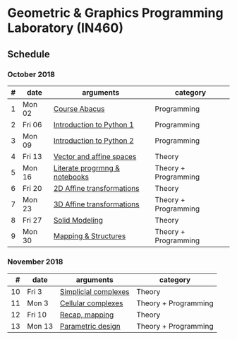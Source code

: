 # Geometric & Graphics Programming Laboratory (IN460)

## Schedule

### October 2018

| # | date | arguments | category |
|--:|------|-----------|----------|
| 1 | Mon  02 | [Course Abacus](lessons/2017-10-02/) | Programming |
| 2 | Fri  06 | [Introduction to Python 1](lessons/2017-10-06/) | Programming |
| 3 | Mon  09 | [Introduction to Python 2](lessons/2017-10-06/) | Programming |
| 4 | Fri  13 | [Vector and affine spaces](lessons/2017-10-13/) | Theory |
| 5 | Mon  16 | [Literate progrmng & notebooks](lessons/2017-10-16/) | Theory + Programming |
| 6 | Fri  20 | [2D Affine transformations](lessons/2017-10-20/) | Theory |
| 7 | Mon  23 | [3D Affine transformations](lessons/2017-10-23/) | Theory + Programming |
| 8 | Fri  27 | [Solid Modeling](lessons/2017-10-27/) | Theory |
| 9 | Mon  30 | [Mapping & Structures](lessons/2017-10-30/) | Theory + Programming |

### November 2018

| # | date | arguments | category |
|--:|------|-----------|----------|
| 10 | Fri 3 | [Simplicial complexes](lessons/2017-11-03/) | Theory |
| 11 | Mon 3 | [Cellular complexes](lessons/2017-11-06/) | Theory + Programming |
| 12 | Fri 10 | [Recap, mapping](lessons/2017-11-10/) | Theory |
| 13 | Mon 13 | [Parametric design](lessons/2017-11-13/) | Theory + Programming |
<!-- 
| 10 | Wed 5 | [Code vectorization](lessons/2017-04-05/) | Theory |
| 3 | Fri 11 | x | x |
| 4 | Mon 14 | x | x |
| 5 | Fri 18 | x | x |
| 6 | Mon 21 | x | x |
| 7 | Fri 25 | x | x |
| 8 | Mon 28 | x | x |

### December 2016

| # | date | arguments | category |
|--:|------|-----------|----------|
| 1 | Fri  2 | x | x |
| 2 | Mon  5 | x | x |
| 3 | Fri 9 | x | x |
| 4 | Mon 12 | x | x |
| 5 | Fri 16 | x | x |
| 6 | Mon 19 | x | x |
| 7 | Fri 23 | x | x |

### January 2017

| # | date | arguments | category |
|--:|------|-----------|----------|
| 1 | Mon  9 | x | x |
| 2 | Fri  13 | x | x |
| 3 | Mon 16 | x | x |
| 4 | Fri 20 | x | x |
| 5 | Mon 23 | x | x |
| 6 | Fri 27 | x | x |
| 7 | Mon 30 | x | x |
 -->
